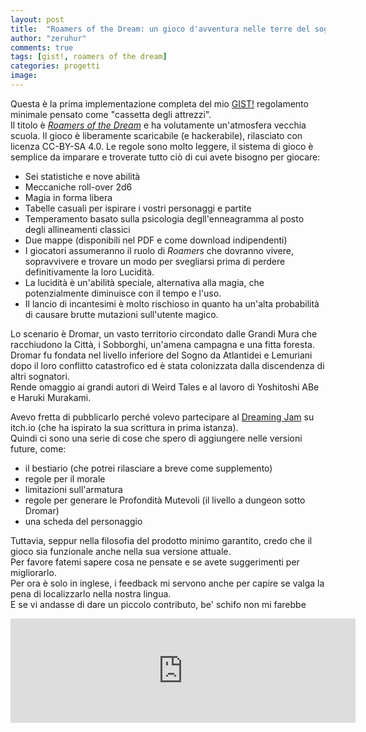 ```yaml
---
layout: post
title:  "Roamers of the Dream: un gioco d'avventura nelle terre del sogno"
author: "zeruhur"
comments: true
tags: [gist!, roamers of the dream]
categories: progetti
image:
---
```


Questa è la prima implementazione completa del mio [GIST!](https://zeruhur.itch.io/gist-ita) regolamento minimale pensato come "cassetta degli attrezzi".  
Il titolo è [*Roamers of the Dream*](https://zeruhur.itch.io/roamers-of-the-dream) e ha volutamente un'atmosfera vecchia scuola. 
Il gioco è liberamente scaricabile (e hackerabile), rilasciato con licenza CC-BY-SA 4.0.
Le regole sono molto leggere, il sistema di gioco è semplice da imparare e troverate tutto ciò di cui avete bisogno per giocare:

- Sei statistiche e nove abilità
- Meccaniche roll-over 2d6
- Magia in forma libera
- Tabelle casuali per ispirare i vostri personaggi e partite
- Temperamento basato sulla psicologia degll'enneagramma al posto degli allineamenti classici
- Due mappe (disponibili nel PDF e come download indipendenti)
- I giocatori assumeranno il ruolo di *Roamers* che dovranno vivere, sopravvivere e trovare un modo per svegliarsi prima di perdere definitivamente la loro Lucidità.
- La lucidità è un'abilità speciale, alternativa alla magia, che potenzialmente diminuisce con il tempo e l'uso.
- Il lancio di incantesimi è molto rischioso in quanto ha un'alta probabilità di causare brutte mutazioni sull'utente magico.

Lo scenario è Dromar, un vasto territorio circondato dalle Grandi Mura che racchiudono la Città, i Sobborghi, un'amena campagna e una fitta foresta.  
Dromar fu fondata nel livello inferiore del Sogno da Atlantidei e Lemuriani dopo il loro conflitto catastrofico ed è stata colonizzata dalla discendenza di altri sognatori.  
Rende omaggio ai grandi autori di Weird Tales e al lavoro di Yoshitoshi ABe e Haruki Murakami.

Avevo fretta di pubblicarlo perché volevo partecipare al [Dreaming Jam](https://itch.io/jam/dreaming-game-jam) su itch.io (che ha ispirato la sua scrittura in prima istanza).  
Quindi ci sono una serie di cose che spero di aggiungere nelle versioni future, come:

- il bestiario (che potrei rilasciare a breve come supplemento)
- regole per il morale
- limitazioni sull'armatura
- regole per generare le Profondità Mutevoli (il livello a dungeon sotto Dromar)
- una scheda del personaggio

Tuttavia, seppur nella filosofia del prodotto minimo garantito, credo che il gioco sia funzionale anche nella sua versione attuale.  
Per favore fatemi sapere cosa ne pensate e se avete suggerimenti per migliorarlo.  
Per ora è solo in inglese, i feedback mi servono anche per capire se valga la pena di localizzarlo nella nostra lingua.  
E se vi andasse di dare un piccolo contributo, be' schifo non mi farebbe  

<iframe frameborder="0" src="https://itch.io/embed/894389?linkback=true" width="552" height="167"><a href="https://zeruhur.itch.io/roamers-of-the-dream">Roamers of the Dream by zeruhur</a></iframe>

